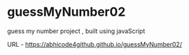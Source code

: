 # guessMyNumber02

guess my number project , built using javaScript  

URL - https://abhicode4github.github.io/guessMyNumber02/

